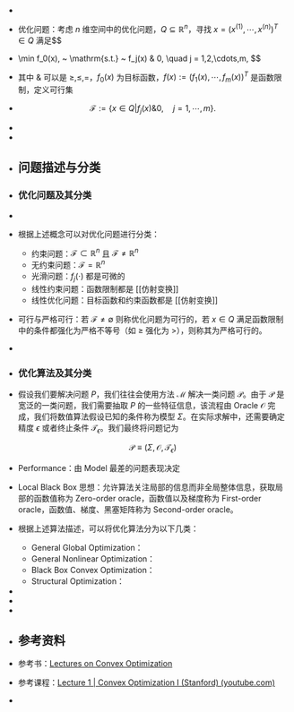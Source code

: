-
- 优化问题：考虑 $n$ 维空间中的优化问题，$Q \subseteq \mathbb{R}^n$，寻找 $x = (x^{(1)},\cdots,x^{(n)})^T \in Q$ 满足$$
- \min f_0(x), ~ \mathrm{s.t.} ~ f_j(x) \& 0, \quad j = 1,2,\cdots,m, $$
- 其中 $\&$ 可以是 $\geq, \leq, =$，$f_0(x)$ 为目标函数，$f(x) := (f_1(x),\cdots,f_m(x))^T$ 是函数限制，定义可行集
- $$ \mathscr{F} := \{x \in Q | f_j(x) \& 0, \quad j = 1,\cdots,m\}. $$
-
-
- ## 问题描述与分类
- ### 优化问题及其分类
-
- 根据上述概念可以对优化问题进行分类：
	- 约束问题：$\mathscr{F} \subset \mathbb{R}^n$ 且 $\mathscr{F} \neq \mathbb{R}^n$
	- 无约束问题：$\mathscr{F} = \mathbb{R}^n$
	- 光滑问题：$f_j(\cdot)$ 都是可微的
	- 线性约束问题：函数限制都是 [[仿射变换]]
	- 线性优化问题：目标函数和约束函数都是 [[仿射变换]]
- 可行与严格可行：若 $\mathscr{F} \neq \emptyset$ 则称优化问题为可行的，若 $x \in Q$ 满足函数限制中的条件都强化为严格不等号（如 $\geq$ 强化为 $>$），则称其为严格可行的。
-
- ### 优化算法及其分类
- 假设我们要解决问题 $P$，我们往往会使用方法 $\mathscr{M}$ 解决一类问题 $\mathscr{P}$。由于 $\mathscr{P}$ 是宽泛的一类问题，我们需要抽取 $P$ 的一些特征信息，该流程由 Oracle $\mathscr{O}$ 完成，我们将数值算法假设已知的条件称为模型 $\Sigma$。在实际求解中，还需要确定精度 $\epsilon$ 或者终止条件 $\mathscr{T}_\epsilon$。我们最终将问题记为
  
  $$ \mathscr{P} \equiv (\Sigma, \mathscr{O}, \mathscr{T}_{\epsilon}) $$
- Performance：由 Model 最差的问题表现决定
- Local Black Box 思想：允许算法关注局部的信息而非全局整体信息，获取局部的函数值称为 Zero-order oracle，函数值以及梯度称为 First-order oracle，函数值、梯度、黑塞矩阵称为 Second-order oracle。
- 根据上述算法描述，可以将优化算法分为以下几类：
	- General Global Optimization：
	- General Nonlinear Optimization：
	- Black Box Convex Optimization：
	- Structural Optimization：
-
-
-
- ## 参考资料
- 参考书：[Lectures on Convex Optimization](https://www.123pan.com/s/plj7Vv-Z3223.html)
- 参考课程：[Lecture 1 | Convex Optimization I (Stanford) (youtube.com)](https://www.youtube.com/watch?v=McLq1hEq3UY&ab_channel=Stanford)
-